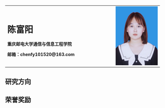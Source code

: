<table border="0">
  <tr>
    <td width="70%">
      <h1>陈富阳</h1>
      <p><b>重庆邮电大学通信与信息工程学院</b></p>
      <p><b>邮箱：chenfy101520@163.com</b></p>
    </td>
    <td width="30%">
      <img src="/CFYChenFY.jpg" width="100%">
    </td>
  </tr>
</table>

## 研究方向

## 荣誉奖励
